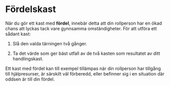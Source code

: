 # Fördelskast

När du gör ett kast med **fördel**, innebär detta att din rollperson har en ökad chans att lyckas tack vare gynnsamma omständigheter. För att utföra ett sådant kast:

1. Slå den valda tärningen två gånger.

2. Ta det värde som ger bäst utfall av de två kasten som resultatet av ditt handlingskast.

Ett kast med fördel kan till exempel tillämpas när din rollperson har tillgång till hjälpresurser, är särskilt väl förberedd, eller befinner sig i en situation där oddsen är till din fördel.
